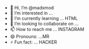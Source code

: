 - 👋 Hi, I’m @madxmod
- 👀 I’m interested in ...
- 🌱 I’m currently learning ... HTML
- 💞️ I’m looking to collaborate on ...
- 📫 How to reach me ... INSTAGRAM
- 😄 Pronouns: ...MR
- ⚡ Fun fact: ... HACKER

<!---
madxmod/madxmod is a ✨ special ✨ repository because its `README.md` (this file) appears on your GitHub profile.
You can click the Preview link to take a look at your changes.
--->
